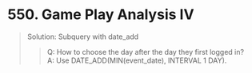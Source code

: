 # 550. Game Play Analysis IV
> Solution: Subquery with date_add
>> Q: How to choose the day after the day they first logged in?  
>> A: Use DATE_ADD(MIN(event_date), INTERVAL 1 DAY).
